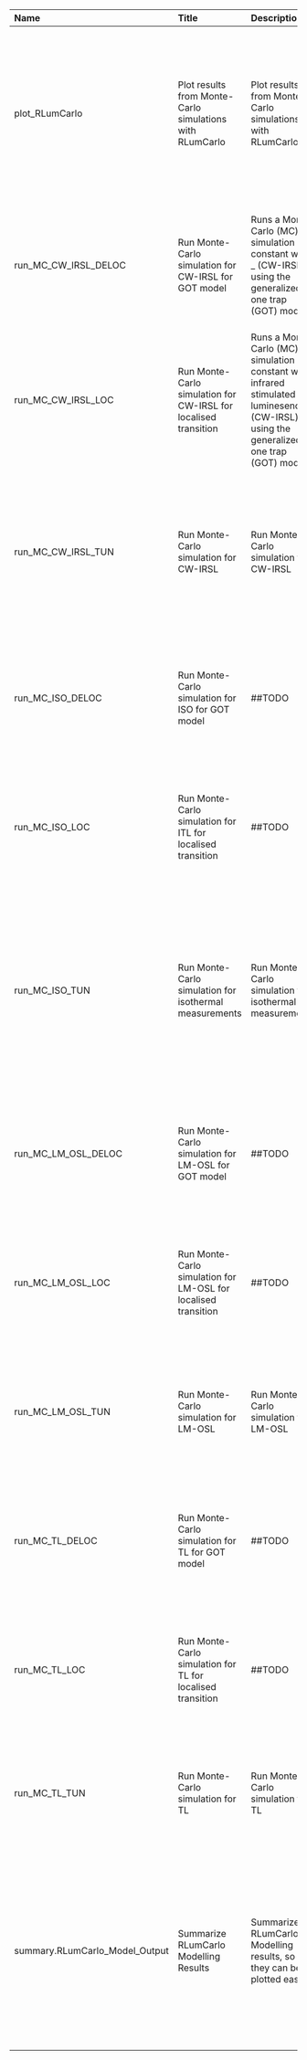 

| Name                           | Title                                                           | Description                                                                                                                               | Version | m.Date | m.Time | Author                                                                                                                                                     | Citation                                                                                                                                                                                                                                                                                                                                                  |
|:-------------------------------|:----------------------------------------------------------------|:------------------------------------------------------------------------------------------------------------------------------------------|:--------|:-------|:-------|:-----------------------------------------------------------------------------------------------------------------------------------------------------------|:----------------------------------------------------------------------------------------------------------------------------------------------------------------------------------------------------------------------------------------------------------------------------------------------------------------------------------------------------------|
| plot_RLumCarlo                 | Plot results from Monte-Carlo simulations with RLumCarlo        | Plot results from Monte-Carlo simulations with RLumCarlo                                                                                  | 0.1.0   | NA     | NA     | Johannes Friedrich, University of Bayreuth (Germany), Sebastian Kreutzer, IRAMAT-CRP2A, Université -  Bordeaux Montaigne (France) -                  | Friedrich, J., Kreutzer, S., 2019. plot_RLumCarlo(): Plot results from Monte-Carlo simulations with RLumCarlo. Function version 0.1.0. In: Friedrich, J., Kreutzer, S., Pagonis, V., Schmidt, C., 2019. RLumCarlo: Monte-Carlo Methods for Simulating Luminescence PhenomenaR package version 0.1.0.9000-47. https://CRAN.R-project.org/package=RLumModel |
| run_MC_CW_IRSL_DELOC           | Run Monte-Carlo simulation for CW-IRSL for GOT model            | Runs a Monte Carlo (MC) simulation of constant wave _ (CW-IRSL) using the generalized one trap (GOT) model.                               | 0.1.0   | NA     | NA     | Sebastian Kreutzer, IRAMAT-CRP2A, UMR 5060, CNRS - Université Bordeaux Montaigne (France) -                                                             | Kreutzer, S., 2019. run_MC_CW_IRSL_DELOC(): Run Monte-Carlo simulation for CW-IRSL for GOT model. Function version 0.1.0. In: Friedrich, J., Kreutzer, S., Pagonis, V., Schmidt, C., 2019. RLumCarlo: Monte-Carlo Methods for Simulating Luminescence PhenomenaR package version 0.1.0.9000-47. https://CRAN.R-project.org/package=RLumModel              |
| run_MC_CW_IRSL_LOC             | Run Monte-Carlo simulation for CW-IRSL for localised transition | Runs a Monte Carlo (MC) simulation of constant wave infrared stimulated luminesence (CW-IRSL) using the generalized one trap (GOT) model. | 0.0.1   | NA     | NA     | Sebastian Kreutzer, IRAMAT-CRP2A, UMR 5060, CNRS - Université Bordeaux Montaigne (France) -                                                             | Kreutzer, S., 2019. run_MC_CW_IRSL_LOC(): Run Monte-Carlo simulation for CW-IRSL for localised transition. Function version 0.0.1. In: Friedrich, J., Kreutzer, S., Pagonis, V., Schmidt, C., 2019. RLumCarlo: Monte-Carlo Methods for Simulating Luminescence PhenomenaR package version 0.1.0.9000-47. https://CRAN.R-project.org/package=RLumModel     |
| run_MC_CW_IRSL_TUN             | Run Monte-Carlo simulation for CW-IRSL                          | Run Monte-Carlo simulation for CW-IRSL                                                                                                    | 0.2.0   | NA     | NA     | Johannes Friedrich, University of Bayreuth (Germany), Sebastian Kreutzer, IRAMAT-CRP2A, Université Bordeaux Montaigne (France) -                        | Friedrich, J., Kreutzer, S., 2019. run_MC_CW_IRSL_TUN(): Run Monte-Carlo simulation for CW-IRSL. Function version 0.2.0. In: Friedrich, J., Kreutzer, S., Pagonis, V., Schmidt, C., 2019. RLumCarlo: Monte-Carlo Methods for Simulating Luminescence PhenomenaR package version 0.1.0.9000-47. https://CRAN.R-project.org/package=RLumModel               |
| run_MC_ISO_DELOC               | Run Monte-Carlo simulation for ISO for GOT model                | ##TODO                                                                                                                                    | 0.0.1   | NA     | NA     | Sebastian Kreutzer, IRAMAT-CRP2A, UMR 5060, CNRS - Université Bordeaux Montaigne (France) -                                                             | Kreutzer, S., 2019. run_MC_ISO_DELOC(): Run Monte-Carlo simulation for ISO for GOT model. Function version 0.0.1. In: Friedrich, J., Kreutzer, S., Pagonis, V., Schmidt, C., 2019. RLumCarlo: Monte-Carlo Methods for Simulating Luminescence PhenomenaR package version 0.1.0.9000-47. https://CRAN.R-project.org/package=RLumModel                      |
| run_MC_ISO_LOC                 | Run Monte-Carlo simulation for ITL for localised transition     | ##TODO                                                                                                                                    | 0.0.1   | NA     | NA     | Sebastian Kreutzer, IRAMAT-CRP2A, UMR 5060, CNRS - Université Bordeaux Montaigne (France) -                                                             | Kreutzer, S., 2019. run_MC_ISO_LOC(): Run Monte-Carlo simulation for ITL for localised transition. Function version 0.0.1. In: Friedrich, J., Kreutzer, S., Pagonis, V., Schmidt, C., 2019. RLumCarlo: Monte-Carlo Methods for Simulating Luminescence PhenomenaR package version 0.1.0.9000-47. https://CRAN.R-project.org/package=RLumModel             |
| run_MC_ISO_TUN                 | Run Monte-Carlo simulation for isothermal measurements          | Run Monte-Carlo simulation for isothermal measurements                                                                                    | 0.1.0   | NA     | NA     | Johannes Friedrich, University of Bayreuth (Germany), Sebastian Kreutzer, IRAMAT-CRP2A, -  UMR 5060, CNRS - Univerité Bordeaux Montaigne (France) -  | Friedrich, J., Kreutzer, S., 2019. run_MC_ISO_TUN(): Run Monte-Carlo simulation for isothermal measurements. Function version 0.1.0. In: Friedrich, J., Kreutzer, S., Pagonis, V., Schmidt, C., 2019. RLumCarlo: Monte-Carlo Methods for Simulating Luminescence PhenomenaR package version 0.1.0.9000-47. https://CRAN.R-project.org/package=RLumModel   |
| run_MC_LM_OSL_DELOC            | Run Monte-Carlo simulation for LM-OSL for GOT model             | ##TODO                                                                                                                                    | 0.1.0   | NA     | NA     | Sebastian Kreutzer, IRAMAT-CRP2A, UMR 5060, CNRS - Université Bordeaux Montaigne (France) -                                                             | Kreutzer, S., 2019. run_MC_LM_OSL_DELOC(): Run Monte-Carlo simulation for LM-OSL for GOT model. Function version 0.1.0. In: Friedrich, J., Kreutzer, S., Pagonis, V., Schmidt, C., 2019. RLumCarlo: Monte-Carlo Methods for Simulating Luminescence PhenomenaR package version 0.1.0.9000-47. https://CRAN.R-project.org/package=RLumModel                |
| run_MC_LM_OSL_LOC              | Run Monte-Carlo simulation for LM-OSL for localised transition  | ##TODO                                                                                                                                    | 0.0.1   | NA     | NA     | Sebastian Kreutzer, IRAMAT-CRP2A, UMR 5060, CNRS - Université Bordeaux Montaigne (France) -                                                             | Kreutzer, S., 2019. run_MC_LM_OSL_LOC(): Run Monte-Carlo simulation for LM-OSL for localised transition. Function version 0.0.1. In: Friedrich, J., Kreutzer, S., Pagonis, V., Schmidt, C., 2019. RLumCarlo: Monte-Carlo Methods for Simulating Luminescence PhenomenaR package version 0.1.0.9000-47. https://CRAN.R-project.org/package=RLumModel       |
| run_MC_LM_OSL_TUN              | Run Monte-Carlo simulation for LM-OSL                           | Run Monte-Carlo simulation for LM-OSL                                                                                                     | 0.1.0   | NA     | NA     | Johannes Friedrich, University of Bayreuth (Germany) -                                                                                                  | Friedrich, J., 2019. run_MC_LM_OSL_TUN(): Run Monte-Carlo simulation for LM-OSL. Function version 0.1.0. In: Friedrich, J., Kreutzer, S., Pagonis, V., Schmidt, C., 2019. RLumCarlo: Monte-Carlo Methods for Simulating Luminescence PhenomenaR package version 0.1.0.9000-47. https://CRAN.R-project.org/package=RLumModel                               |
| run_MC_TL_DELOC                | Run Monte-Carlo simulation for TL for GOT model                 | ##TODO                                                                                                                                    | 0.0.1   | NA     | NA     | Sebastian Kreutzer, IRAMAT-CRP2A, UMR 5060, CNRS - Université Bordeaux Montaigne (France) -                                                             | Kreutzer, S., 2019. run_MC_TL_DELOC(): Run Monte-Carlo simulation for TL for GOT model. Function version 0.0.1. In: Friedrich, J., Kreutzer, S., Pagonis, V., Schmidt, C., 2019. RLumCarlo: Monte-Carlo Methods for Simulating Luminescence PhenomenaR package version 0.1.0.9000-47. https://CRAN.R-project.org/package=RLumModel                        |
| run_MC_TL_LOC                  | Run Monte-Carlo simulation for TL for localised transition      | ##TODO                                                                                                                                    | 0.1.0   | NA     | NA     | Sebastian Kreutzer, IRAMAT-CRP2A, UMR 5060, CNRS - Université Bordeaux Montaigne (France) -                                                             | Kreutzer, S., 2019. run_MC_TL_LOC(): Run Monte-Carlo simulation for TL for localised transition. Function version 0.1.0. In: Friedrich, J., Kreutzer, S., Pagonis, V., Schmidt, C., 2019. RLumCarlo: Monte-Carlo Methods for Simulating Luminescence PhenomenaR package version 0.1.0.9000-47. https://CRAN.R-project.org/package=RLumModel               |
| run_MC_TL_TUN                  | Run Monte-Carlo simulation for TL                               | Run Monte-Carlo simulation for TL                                                                                                         | 0.1.0   | NA     | NA     | Johannes Friedrich, University of Bayreuth (Germany) -                                                                                                  | Friedrich, J., 2019. run_MC_TL_TUN(): Run Monte-Carlo simulation for TL. Function version 0.1.0. In: Friedrich, J., Kreutzer, S., Pagonis, V., Schmidt, C., 2019. RLumCarlo: Monte-Carlo Methods for Simulating Luminescence PhenomenaR package version 0.1.0.9000-47. https://CRAN.R-project.org/package=RLumModel                                       |
| summary.RLumCarlo_Model_Output | Summarize RLumCarlo Modelling Results                           | Summarize RLumCarlo Modelling results, so that they can be plotted easily                                                                 | 0.1.0   | NA     | NA     | Johannes Friedrich, University of Bayreuth (Germany), Sebastian Kreutzer, IRAMAT-CRP2A, UMR 5060, CNRS-Université Bordeaux Montagine (France) -         | Friedrich, J., Kreutzer, S., 2019. summary.RLumCarlo_Model_Output(): Summarize RLumCarlo Modelling Results. Function version 0.1.0. In: Friedrich, J., Kreutzer, S., Pagonis, V., Schmidt, C., 2019. RLumCarlo: Monte-Carlo Methods for Simulating Luminescence PhenomenaR package version 0.1.0.9000-47. https://CRAN.R-project.org/package=RLumModel    |

